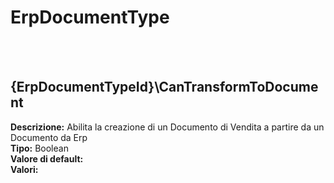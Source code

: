 # ErpDocumentType

<br><br> 

{ErpDocumentTypeId}\CanTransformToDocument 
----
**Descrizione:** Abilita la creazione di un Documento di Vendita a partire da un Documento da Erp<br>
**Tipo:** Boolean<br>
**Valore di default:** <br>
**Valori:**

